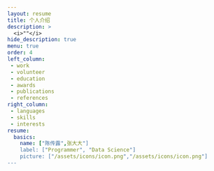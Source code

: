 ```yaml
---
layout: resume
title: 个人介绍
description: >
  <i>""</i>
hide_description: true
menu: true
order: 4
left_column:
 - work
 - volunteer
 - education  
 - awards
 - publications
 - references
right_column:
 - languages
 - skills
 - interests
resume:
  basics:
    name: ["陈传露",张大大"] 
    label: ["Programmer", "Data Science"]
    picture: ["/assets/icons/icon.png","/assets/icons/icon.png"]
---
```

